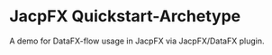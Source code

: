 JacpFX Quickstart-Archetype 
======

A demo for DataFX-flow usage in JacpFX via JacpFX/DataFX plugin.
